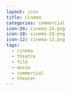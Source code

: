 ```yaml
---
layout: icon
title: Cinema
categories: commercial
icon-24: cinema-24.png
icon-18: cinema-18.png
icon-12: cinema-12.png
tags:
  - cinema
  - theatre
  - film
  - movie
  - commercial
  - theater
---
```

